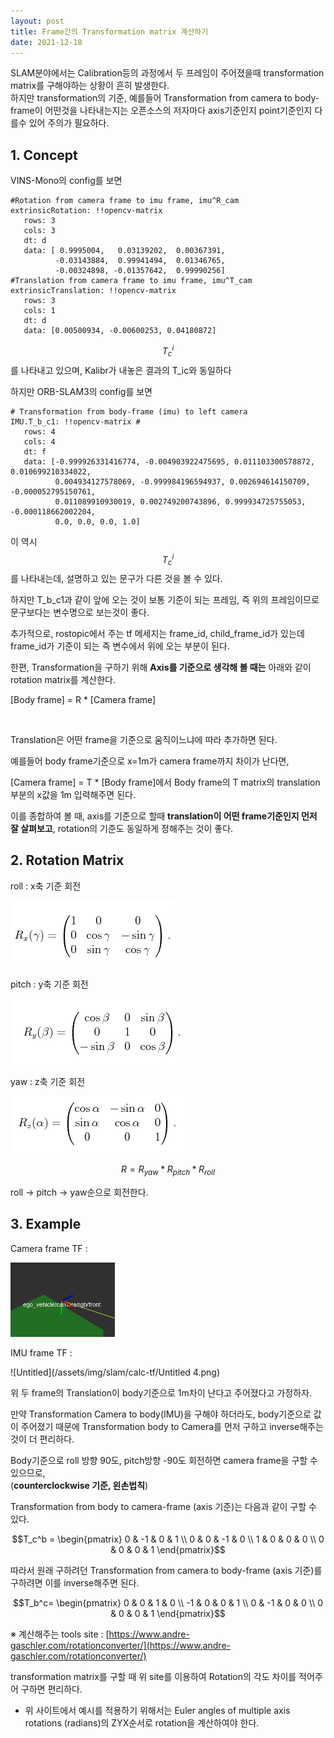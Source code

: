 ```yaml
---
layout: post
title: Frame간의 Transformation matrix 계산하기
date: 2021-12-18
---
```

SLAM분야에서는 Calibration등의 과정에서 두 프레임이 주어졌을때 transformation matrix를 구해야하는 상황이 흔히 발생한다.    
하지만 transformation의 기준, 예를들어 Transformation from camera to body-frame이 어떤것을 나타내는지는 오픈소스의 저자마다 axis기준인지 point기준인지 다를수 있어 주의가 필요하다.    

## 1. Concept

VINS-Mono의 config를 보면

```
#Rotation from camera frame to imu frame, imu^R_cam
extrinsicRotation: !!opencv-matrix
   rows: 3
   cols: 3
   dt: d
   data: [ 0.9995004,   0.03139202,  0.00367391,
          -0.03143884,  0.99941494,  0.01346765,
          -0.00324898, -0.01357642,  0.99990256]
#Translation from camera frame to imu frame, imu^T_cam
extrinsicTranslation: !!opencv-matrix
   rows: 3
   cols: 1
   dt: d
   data: [0.00500934, -0.00600253, 0.04180872]
```

$$T^i_c$$를 나타내고 있으며, Kalibr가 내놓은 결과의 T_ic와 동일하다

하지만 ORB-SLAM3의 config를 보면 

```
# Transformation from body-frame (imu) to left camera 
IMU.T_b_c1: !!opencv-matrix # 
   rows: 4
   cols: 4
   dt: f
   data: [-0.999926331416774, -0.004903922475695, 0.011103300578872, 0.010699210334022,
          0.004934127578069, -0.999984196594937, 0.002694614150709, -0.000052795150761,
          0.011089910930019, 0.002749200743896, 0.999934725755053, -0.000118662002204,
          0.0, 0.0, 0.0, 1.0]
```

이 역시 $$T^i_c$$를 나타내는데, 설명하고 있는 문구가 다른 것을 볼 수 있다. 

하지만 T_b_c1과 같이 앞에 오는 것이 보통 기준이 되는 프레임, 즉 위의 프레임이므로 문구보다는 변수명으로 보는것이 좋다.

추가적으로, rostopic에서 주는 tf 메세지는 frame_id, child_frame_id가 있는데 frame_id가 기준이 되는 즉 변수에서 위에 오는 부분이 된다.

한편, Transformation을 구하기 위해 **Axis를 기준으로 생각해 볼 때는** 아래와 같이 rotation matrix를 계산한다.

[Body frame] = R * [Camera frame]    

<br/>

Translation은 어떤 frame을 기준으로 움직이느냐에 따라 추가하면 된다.

예를들어 body frame기준으로 x=1m가 camera frame까지 차이가 난다면,

[Camera frame] = T * [Body frame]에서 Body frame의 T matrix의 translation 부분의 x값을 1m 입력해주면 된다.

이를 종합하여 볼 때, axis를 기준으로 할때 **translation이 어떤 frame기준인지 먼저 잘 살펴보고**, rotation의 기준도 동일하게 정해주는 것이 좋다.

## 2. Rotation Matrix

roll : x축 기준 회전

![Untitled](/assets/img/slam/calc-tf/Untitled.png)

pitch : y축 기준 회전

![Untitled](/assets/img/slam/calc-tf/Untitled1.png)

yaw : z축 기준 회전 

![Untitled](/assets/img/slam/calc-tf/Untitled2.png)

$$R = R_{yaw} * R_{pitch} * R_{roll}$$

roll → pitch → yaw순으로 회전한다.

## 3. Example

Camera frame TF :

![Untitled](/assets/img/slam/calc-tf/Untitled3.png)

IMU frame TF :

![Untitled](/assets/img/slam/calc-tf/Untitled 4.png)

위 두 frame의 Translation이 body기준으로 1m차이 난다고 주어졌다고 가정하자.

만약 Transformation Camera to body(IMU)을 구해야 하더라도, body기준으로 값이 주어졌기 때문에 Transformation body to Camera를 먼저 구하고 inverse해주는 것이 더 편리하다.

Body기준으로 roll 방향 90도, pitch방향 -90도 회전하면 camera frame을 구할 수 있으므로,    
(**counterclockwise 기준, 왼손법칙**)

Transformation from body to camera-frame (axis 기준)는 다음과 같이 구할 수 있다. 

$$T_c^b = \begin{pmatrix} 0 & -1 & 0 & 1 \\ 0 & 0 & -1 & 0  \\ 1 & 0 & 0 & 0  \\ 0 & 0 & 0 & 1 \end{pmatrix}$$ 

따라서 원래 구하려던 Transformation from camera to body-frame (axis 기준)를 구하려면 이를 inverse해주면 된다.

$$T_b^c= \begin{pmatrix} 0 & 0 & 1 & 0 \\ -1 & 0 & 0 & 1  \\ 0 & -1 & 0 & 0  \\ 0 & 0 & 0 & 1 \end{pmatrix}$$

※ 계산해주는 tools site : [https://www.andre-gaschler.com/rotationconverter/](https://www.andre-gaschler.com/rotationconverter/)

transformation matrix를 구할 때 위 site를 이용하여 Rotation의 각도 차이를 적어주어 구하면 편리하다.

- 위 사이트에서 예시를 적용하기 위해서는 Euler angles of multiple axis rotations (radians)의 ZYX순서로 rotation을 계산하여야 한다.
